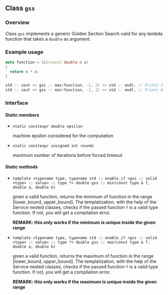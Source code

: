 ## Class `gss`

### Overview

Class `gss` implements a generic Golden Section Search valid for any lambda function that takes a `double` as argument.

### Example usage

```c++
auto function = [&](const double & x)
{
  return x * x;
}

std :: cout << gss :: max(function, -1, 2) << std :: endl; // Prints 2
std :: cout << gss :: min(function, -1, 2) << std :: endl; // Prints 0
```

### Interface

#### Static members

 * `static constexpr double epsilon`
    
    machine epsilon considered for the computation

 * `static constexpr unsigned int rounds`
    
    maximum number of iterations before forced timeout

#### Static methods

 * `template <typename type, typename std :: enable_if <gss :: valid <type> :: value> :: type *> double gss :: min(const type & f, double a, double b)`
    
    given a valid function, returns the minimum of function in the range [lower_bound, upper_bound]. The templatization, with the help of the Service nested classes, checks if the passed function `f` is a valid type function. If not, you will get a compilation error.
    
    **REMARK: this only works if the minimum is unique inside the given range**

 * `template <typename type, typename std :: enable_if <gss :: valid <type> :: value> :: type *> double gss :: max(const type & f, double a, double b)`
    
    given a valid function, returns the maximum of function in the range [lower_bound, upper_bound]. The templatization, with the help of the Service nested classes, checks if the passed function `f` is a valid type function. If not, you will get a compilation error.
    
    **REMARK: this only works if the maximum is unique inside the given range**

